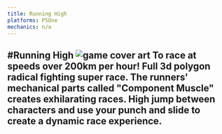 ```yaml
---
title: Running High
platforms: PSOne
mechanics: n/a
---
```

#Running High
![game cover art](//images.igdb.com/igdb/image/upload/t_thumb/blbhvtwgrmg9dkdwmkni.jpg "Logo Title Text 1")
To race at speeds over 200km per hour! Full 3d polygon radical fighting super race. The runners' mechanical parts called "Component Muscle" creates exhilarating races. High jump between characters and use your punch and slide to create a dynamic race experience.
-
